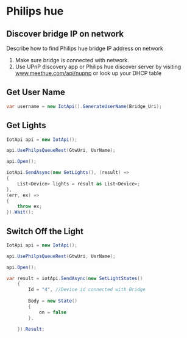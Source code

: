 ﻿# Philips hue 

## Discover bridge IP on network
Describe how to find Philips hue bridge IP address on network
1. Make sure bridge is connected with network.
2. Use UPnP discovery app or Philips hue discover server by visiting www.meethue.com/api/nupnp or look up your DHCP table 

## Get User Name
```C#
var username = new IotApi().GenerateUserName(Bridge_Uri);
```
## Get Lights 
```C#
IotApi api = new IotApi();

api.UsePhilpsQueueRest(GtwUri, UsrName);

api.Open();

iotApi.SendAsync(new GetLights(), (result) =>
{
    List<Device> lights = result as List<Device>;
},
(err, ex) =>
{
    throw ex;
}).Wait();
```

## Switch Off the Light
```C#
IotApi api = new IotApi();

api.UsePhilpsQueueRest(GtwUri, UsrName);

api.Open();

var result = iotApi.SendAsync(new SetLightStates()
    {
        Id = "4", //Device id connected with Bridge 
    
        Body = new State()
        {
            on = false
        },
    
    }).Result;
```

